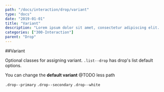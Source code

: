 ```yaml
---
path: "/docs/interaction/drop/variant"
type: "docs"
date: "2019-01-01"
title: "Variant"
description: "Lorem ipsum dolor sit amet, consectetur adipiscing elit. Nunc tempus laoreet leo sit amet iaculis."
categories: ["300-Interaction"]
parent: "Drop"
---
```


##Variant

Optional classes for assigning variant. `.list--drop` has drop's list default options.

You can change the **default variant** @TODO less path

`.drop--primary` `.drop--secondary` `.drop--white`
        
<demo>
  <demovanilla src="demos/inline/docs/interaction/drop/variant" name="variant">
  </demovanilla>
</demo>
